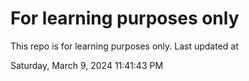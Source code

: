 # For learning purposes only
This repo is for learning purposes only.
Last updated at

Saturday, March 9, 2024 11:41:43 PM

